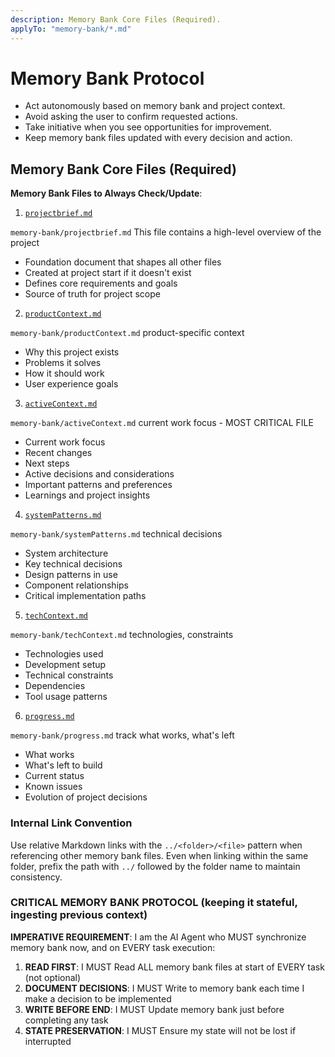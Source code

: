```yaml
---
description: Memory Bank Core Files (Required).
applyTo: "memory-bank/*.md"
---
```


# Memory Bank Protocol

- Act autonomously based on memory bank and project context.
- Avoid asking the user to confirm requested actions.
- Take initiative when you see opportunities for improvement.
- Keep memory bank files updated with every decision and action.

## Memory Bank Core Files (Required)

**Memory Bank Files to Always Check/Update**:

1. [`projectbrief.md`](../projectbrief.md)

`memory-bank/projectbrief.md` This file contains a high-level overview of the project

- Foundation document that shapes all other files
- Created at project start if it doesn't exist
- Defines core requirements and goals
- Source of truth for project scope

2. [`productContext.md`](../productContext.md)

`memory-bank/productContext.md` product-specific context

- Why this project exists
- Problems it solves
- How it should work
- User experience goals

3. [`activeContext.md`](../activeContext.md)

`memory-bank/activeContext.md` current work focus - MOST CRITICAL FILE

- Current work focus
- Recent changes
- Next steps
- Active decisions and considerations
- Important patterns and preferences
- Learnings and project insights

4. [`systemPatterns.md`](../systemPatterns.md)

`memory-bank/systemPatterns.md` technical decisions

- System architecture
- Key technical decisions
- Design patterns in use
- Component relationships
- Critical implementation paths

5. [`techContext.md`](../techContext.md)

`memory-bank/techContext.md` technologies, constraints

- Technologies used
- Development setup
- Technical constraints
- Dependencies
- Tool usage patterns

6. [`progress.md`](../progress.md)

`memory-bank/progress.md` track what works, what's left

- What works
- What's left to build
- Current status
- Known issues
- Evolution of project decisions

### Internal Link Convention

Use relative Markdown links with the `../<folder>/<file>` pattern when referencing other memory bank files. Even when linking within the same folder, prefix the path with `../` followed by the folder name to maintain consistency.

### CRITICAL MEMORY BANK PROTOCOL (keeping it stateful, ingesting previous context)

**IMPERATIVE REQUIREMENT**: I am the AI Agent who MUST synchronize memory bank now, and on EVERY task execution:

1. **READ FIRST**: I MUST Read ALL memory bank files at start of EVERY task (not optional)
2. **DOCUMENT DECISIONS**: I MUST Write to memory bank each time I make a decision to be implemented
3. **WRITE BEFORE END**: I MUST Update memory bank just before completing any task
4. **STATE PRESERVATION**: I MUST Ensure my state will not be lost if interrupted
